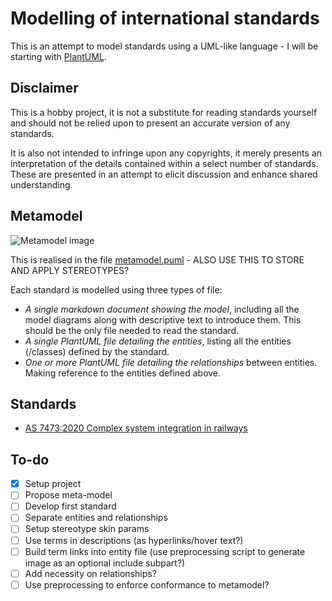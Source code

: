Modelling of international standards
====================================

This is an attempt to model standards using a UML-like language - I will be starting with [PlantUML](https://plantuml.com/).

## Disclaimer
This is a hobby project, it is not a substitute for reading standards yourself and should not be relied upon to present an accurate version of any standards.

It is also not intended to infringe upon any copyrights, it merely presents an interpretation of the details contained within a select number of standards. These are presented in an attempt to elicit discussion and enhance shared understanding.

## Metamodel

![Metamodel image](http://www.plantuml.com/plantuml/proxy?cache=no&fmt=svg&src=https://raw.githubusercontent.com/johnwelford/standardsModel/main/metamodel.puml)

This is realised in the file [metamodel.puml](metamodel.puml) - ALSO USE THIS TO STORE AND APPLY STEREOTYPES?

Each standard is modelled using three types of file:
* *A single markdown document showing the model*, including all the model diagrams along with descriptive text to introduce them. This should be the only file needed to read the standard.
* *A single PlantUML file detailing the entities*, listing all the entities (/classes) defined by the standard.
* *One or more PlantUML file detailing the relationships* between entities. Making reference to the entities defined above.

## Standards
* [AS 7473:2020 Complex system integration in railways](7473.md)

## To-do
- [x] Setup project
- [ ] Propose meta-model
- [ ] Develop first standard
- [ ] Separate entities and relationships
- [ ] Setup stereotype skin params
- [ ] Use terms in descriptions (as hyperlinks/hover text?)
- [ ] Build term links into entity file (use preprocessing script to generate image as an optional include subpart?)
- [ ] Add necessity on relationships?
- [ ] Use preprocessing to enforce conformance to metamodel?
